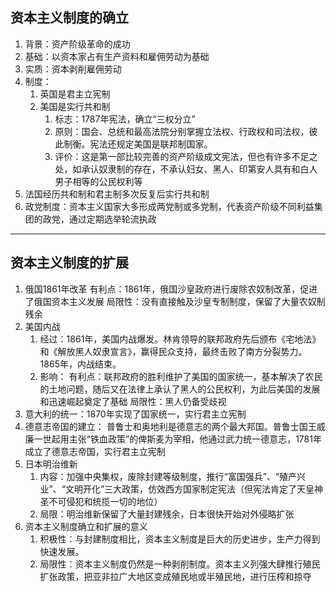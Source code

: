 ## 资本主义制度的确立
1. 背景：资产阶级革命的成功
2. 基础：以资本家占有生产资料和雇佣劳动为基础
3. 实质：资本剥削雇佣劳动
4. 制度：
	1. 英国是君主立宪制
	2. 美国是实行共和制
		1. 标志：1787年宪法，确立“三权分立”
		2. 原则：国会、总统和最高法院分别掌握立法权、行政权和司法权，彼此制衡。宪法还规定美国是联邦制国家。
		3. 评价：这是第一部比较完善的资产阶级成文宪法，但也有许多不足之处，如承认奴隶制的存在，不承认妇女、黑人、印第安人具有和白人男子相等的公民权利等
5. 法国经历共和制和君主制多次反复后实行共和制
6. 政党制度：资本主义国家大多形成两党制或多党制，代表资产阶级不同利益集团的政党，通过定期选举轮流执政
---
## 资本主义制度的扩展
1. 俄国1861年改革
	有利点：1861年，俄国沙皇政府进行废除农奴制改革，促进了俄国资本主义发展
	局限性：没有直接触及沙皇专制制度，保留了大量农奴制残余
2. 美国内战
	1. 经过：1861年，美国内战爆发。林肯领导的联邦政府先后颁布《宅地法》和《解放黑人奴隶宣言》，赢得民众支持，最终击败了南方分裂势力。1865年，内战结束。
	2. 影响：
		有利点：联邦政府的胜利维护了美国的国家统一，基本解决了农民的土地问题，随后又在法律上承认了黑人的公民权利，为此后美国的发展和迅速崛起奠定了基础
		局限性：黑人仍备受歧视
3. 意大利的统一：1870年实现了国家统一，实行君主立宪制
4. 德意志帝国的建立：
	普鲁士和奥地利是德意志的两个最大邦国。普鲁士国王威廉一世起用主张“铁血政策”的俾斯麦为宰相，他通过武力统一德意志，1781年成立了德意志帝国，实行君主立宪制
5. 日本明治维新
	1. 内容：加强中央集权，废除封建等级制度，推行“富国强兵”、“殖产兴业”、“文明开化”三大政策，仿效西方国家制定宪法（但宪法肯定了天皇神圣不可侵犯和统揽一切的地位）
	2. 局限：明治维新保留了大量封建残余，日本很快开始对外侵略扩张
6. 资本主义制度确立和扩展的意义
	1. 积极性：与封建制度相比，资本主义制度是巨大的历史进步，生产力得到快速发展。
	2. 局限性：资本主义制度仍然是一种剥削制度。资本主义列强大肆推行殖民扩张政策，把亚非拉广大地区变成殖民地或半殖民地，进行压榨和掠夺